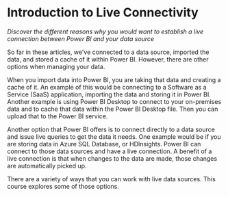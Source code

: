 <properties
   pageTitle="Introduction to Live Connectivity"
   description="Get introduced to creating a live connection between Power BI and your data source."
   services="powerbi"
   documentationCenter=""
   authors="davidiseminger"
   manager="mblythe"
   editor=""
   tags=""
   qualityFocus="no"
   qualityDate=""
   featuredVideoId="qyyZJq4pFV0"
   featuredVideoThumb=""
   courseDuration=""/>

<tags
   ms.service="powerbi"
   ms.devlang="NA"
   ms.topic="article"
   ms.tgt_pltfrm="NA"
   ms.workload="powerbi"
   ms.date="03/20/2016"
   ms.author="davidi"/>

# Introduction to Live Connectivity

*Discover the different reasons why you would want to establish a live connection between Power BI and your data source*

So far in these articles, we've connected to a data source, imported the data, and stored a cache of it within Power BI. However, there are other options when managing your data.

When you import data into Power BI, you are taking that data and creating a cache of it. An example of this would be connecting to a Software as a Service (SaaS) application, importing the data and storing it in Power BI. Another example is using Power BI Desktop to connect to your on-premises data and to cache that data within the Power BI Desktop file. Then you can upload that to the Power BI service.

Another option that Power BI offers is to connect directly to a data source and issue live queries to get the data it needs. One example would be if you are storing data in Azure SQL Database, or HDInsights. Power BI can connect to those data sources and have a live connection. A benefit of a live connection is that when changes to the data are made, those changes are automatically picked up.

There are a variety of ways that you can work with live data sources. This course explores some of those options.
